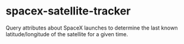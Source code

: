 # spacex-satellite-tracker
Query attributes about SpaceX launches to determine the last known latitude/longitude of the satellite for a given time.

